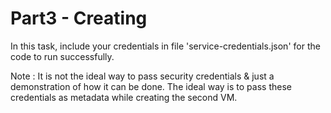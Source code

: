 # Part3 - Creating 

In this task, include your credentials in file 'service-credentials.json' for the code to run successfully. 

Note : It is not the ideal way to pass security credentials & just a demonstration of how it can be done. The ideal way is to pass these credentials as metadata while creating the second VM.


